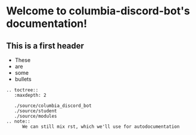 # Welcome to columbia-discord-bot's documentation!

## This is a first header

- These
- are
- some
- bullets

```eval_rst
.. toctree::
   :maxdepth: 2

   ./source/columbia_discord_bot
   ./source/student
   ./source/modules
.. note::
      We can still mix rst, which we'll use for autodocumentation
```